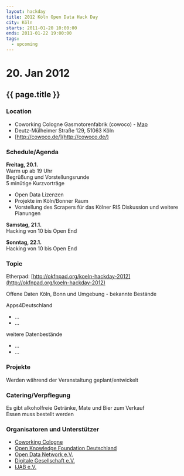 ```yaml
---
layout: hackday
title: 2012 Köln Open Data Hack Day
city: Köln
starts: 2011-01-20 10:00:00
ends: 2011-01-22 19:00:00
tags:
  - upcoming
---
```

# 20. Jan 2012
## {{ page.title }}

### Location
- Coworking Cologne Gasmotorenfabrik (cowoco) - [Map](http://maps.google.de/maps?f=q&source=s_q&hl=de&geocode=&q=Coworking+Cologne+Gasmotorenfabrik&aq=&g=Deutz-M%C3%BClheimer+Stra%C3%9Fe+129,+51063+K%C3%B6ln&ie=UTF8&hq=Coworking+Cologne+Gasmotorenfabrik&hnear=K%C3%B6ln,+Nordrhein-Westfalen&ll=50.952371,6.986704&spn=0.035254,0.083942&t=m&z=14&vpsrc=0&iwloc=A&cid=11330664381676170984)
- Deutz-Mülheimer Straße 129, 51063 Köln 
- [http://cowoco.de/](http://cowoco.de/)

### Schedule/Agenda
**Freitag, 20.1.**<br />
Warm up ab 19 Uhr<br/>
Begrüßung und Vorstellungsrunde<br/>
5 minütige Kurzvorträge
- Open Data Lizenzen
- Projekte im Köln/Bonner Raum
- Vorstellung des Scrapers für das Kölner RIS
Diskussion und weitere Planungen

**Samstag, 21.1.**<br />
Hacking von 10 bis Open End

**Sonntag, 22.1.**<br />
Hacking von 10 bis Open End

### Topic
Etherpad: [http://okfnpad.org/koeln-hackday-2012](http://okfnpad.org/koeln-hackday-2012)

Offene Daten Köln, Bonn und Umgebung - bekannte Bestände

Apps4Deutschland
* ...
* ...

weitere Datenbestände
* ...
* ...

### Projekte
Werden während der Veranstaltung geplant/entwickelt

### Catering/Verpflegung
Es gibt alkoholfreie Getränke, Mate und Bier zum Verkauf<br />
Essen muss bestellt werden

### Organisatoren und Unterstützer
- [Coworking Cologne](http://cowoco.de/)
- [Open Knowledge Foundation Deutschland](http://okfn.de)
- [Open Data Network e.V.](http://opendata-network.org/)
- [Digitale Gesellschaft e.V.](http://digitalegesellschaft.de/)
- [IJAB e.V.](http://www.ijab.de/)


